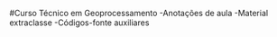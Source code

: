 #Curso Técnico em Geoprocessamento
-Anotações de aula
-Material extraclasse
-Códigos-fonte auxiliares
